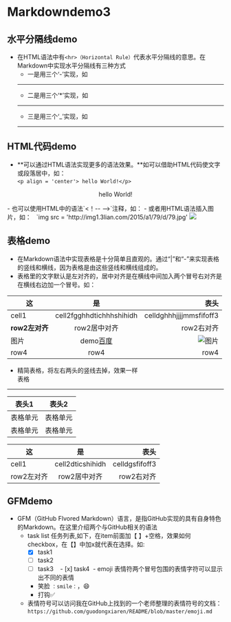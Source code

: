 # Markdowndemo3

## 水平分隔线demo

- 在HTML语法中有`<hr>（Horizontal Rule）`代表水平分隔线的意思。在Markdown中实现水平分隔线有三种方式
  - 一是用三个‘-’实现，如
  ---
  - 二是用三个‘*’实现，如
  ***
  - 三是用三个‘_’实现，如
  ___
## HTML代码demo

- **可以通过HTML语法实现更多的语法效果。**如可以借助HTML代码使文字或段落居中，如：  
`<p align = 'center'> hello World!</p>`
<p align = 'center'> hello World!</p>
- 也可以使用HTML中的语法`<！-- -->`注释，如：
<!-- 这是注释，这行文字会被忽略 -->
- 或者用HTML语法插入图片，如：  
`img src = 'http://img1.3lian.com/2015/a1/79/d/79.jpg'
<img src = 'http://img1.3lian.com/2015/a1/79/d/79.jpg'/>

## 表格demo

- 在Markdown语法中实现表格是十分简单且直观的。通过“|”和“-”来实现表格的竖线和横线，因为表格是由这些竖线和横线组成的。
- 表格里的文字默认是左对齐的，居中对齐是在横线中间加入两个冒号右对齐是在横线右边加一个冒号。如：  

| 这  | 是   | 表头 |  
|----|:---:|-----:|  
|cell1|cell2fgghhdtichhhshihidh|celldghhhjjjjmmsfifoff3|  
|**row2左对齐** |row2居中对齐|row2右对齐|  
|图片|demo[百度]|![图片][logo]|  
|row4|row4|row4|  
- 精简表格，将左右两头的竖线去掉，效果一样  
表格
--------

表头1  | 表头2|
--------- | --------|
表格单元  | 表格单元 |
表格单元  | 表格单元 |

 这  | 是   | 表头   
-----  |:---:|-----:  
cell1|cell2dticshihidh|celldgsfifoff3  
row2左对齐 |row2居中对齐|row2右对齐  

## GFMdemo

- GFM（GitHub Flvored Markdown）语言，是指GitHub实现的具有自身特色的Markdown。在这里介绍两个与GitHub相关的语法
  - task list 任务列表,如下，在item前面加【 】+空格，效果如何checkbox，在【】中加x就代表在选择。如:
    - [x] task1
    - [ ] task2
    - [ ] task3
    - [x] task4
  - emoji 表情符两个冒号包围的表情字符可以显示出不同的表情
    - 笑脸 `：smile：`，:smile:  
    - 打钩:white_check_mark:  
  - 表情符号可以访问我在GitHub上找到的一个老师整理的表情符号的文档：
  	`https://github.com/guodongxiaren/README/blob/master/emoji.md`
  	
  	
<!-- 以下是本文档用到的链接 -->
[logo]:http://img15.3lian.com/2015/h1/310/d/113.jpg
[百度]:https://www.baidu.com
